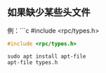 ## 如果缺少某些头文件

例：```c
#include <rpc/types.h>

```c
#include <rpc/types.h>
```

```shell
sudo apt install apt-file
apt-file types.h

```


